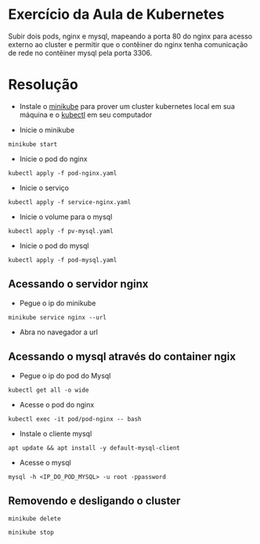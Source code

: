 # Exercício da Aula de Kubernetes

Subir dois pods, nginx e mysql, mapeando a porta 80 do nginx para acesso externo ao cluster e permitir que o contêiner do nginx tenha comunicação de rede no contêiner mysql pela porta 3306.


# Resolução

- Instale o [minikube](https://minikube.sigs.k8s.io/docs/start/) para prover um cluster kubernetes local em sua máquina e o [kubectl](https://kubernetes.io/docs/tasks/tools/install-kubectl-linux/) em seu computador

- Inicie o minikube
```
minikube start
```

- Inicie o pod do nginx
```
kubectl apply -f pod-nginx.yaml
```

- Inicie o serviço
```
kubectl apply -f service-nginx.yaml
```

- Inicie o volume para o mysql
```
kubectl apply -f pv-mysql.yaml
```

- Inicie o pod do mysql
```
kubectl apply -f pod-mysql.yaml
```

## Acessando o servidor nginx

- Pegue o ip do minikube
```
minikube service nginx --url
```

- Abra no navegador a url

## Acessando o mysql através do container ngix

- Pegue o ip do pod do Mysql
```
kubectl get all -o wide
```

- Acesse o pod do nginx
```
kubectl exec -it pod/pod-nginx -- bash
```
- Instale o cliente mysql
```
apt update && apt install -y default-mysql-client
```

- Acesse o mysql
```
mysql -h <IP_DO_POD_MYSQL> -u root -ppassword
```

## Removendo e desligando o cluster
```
minikube delete
```

```
minikube stop
```
